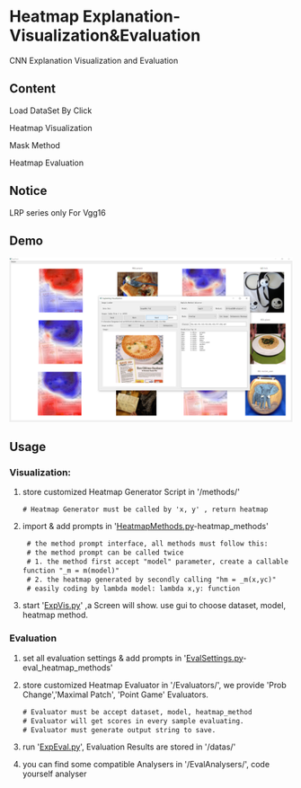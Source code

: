 # Heatmap Explanation-Visualization&Evaluation
CNN Explanation Visualization and Evaluation

## Content
Load DataSet By Click

Heatmap Visualization

Mask Method

Heatmap Evaluation

## Notice
LRP series only For Vgg16

## Demo
![demo](https://github.com/cyy280113999/CNN-Explanation/blob/main/demo.png)

## Usage

### Visualization:

1. store customized Heatmap Generator Script in '/methods/'

       # Heatmap Generator must be called by 'x, y' , return heatmap

2. import & add prompts in '[HeatmapMethods.py](HeatmapMethods.py)-heatmap_methods'

        # the method prompt interface, all methods must follow this:
        # the method prompt can be called twice
        # 1. the method first accept "model" parameter, create a callable function "_m = m(model)"
        # 2. the heatmap generated by secondly calling "hm = _m(x,yc)"
        # easily coding by lambda model: lambda x,y: function

3. start '[ExpVis.py](ExpVis.py)' ,a Screen will show. use gui to choose dataset, model, heatmap method. 

### Evaluation 

1. set all evaluation settings & add prompts in '[EvalSettings.py](EvalSettings.py)-eval_heatmap_methods'

2. store customized Heatmap Evaluator in '/Evaluators/', we provide 'Prob Change','Maximal Patch', 'Point Game' Evaluators.

       # Evaluator must be accept dataset, model, heatmap_method
       # Evaluator will get scores in every sample evaluating.
       # Evaluator must generate output string to save.

3. run '[ExpEval.py](ExpEval.py)', Evaluation Results are stored in '/datas/'

4. you can find some compatible Analysers in '/EvalAnalysers/', code yourself analyser


